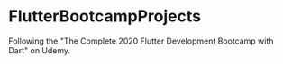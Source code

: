 # FlutterBootcampProjects
Following the "The Complete 2020 Flutter Development Bootcamp with Dart" on Udemy.
